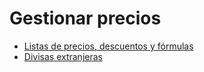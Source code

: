 # Gestionar precios

  * [Listas de precios, descuentos y fórmulas](prices/pricing.html)
  * [Divisas extranjeras](prices/currencies.html)

